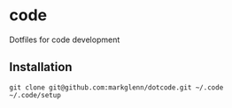 # code
Dotfiles for code development

## Installation

    git clone git@github.com:markglenn/dotcode.git ~/.code
    ~/.code/setup
